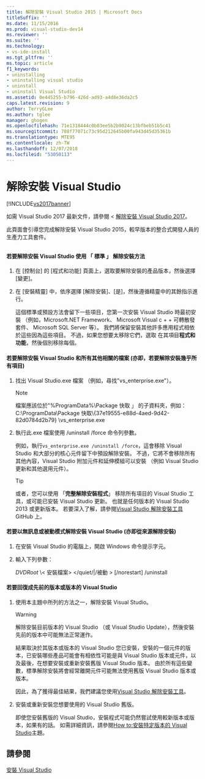 ```yaml
---
title: 解除安裝 Visual Studio 2015 | Microsoft Docs
titleSuffix: ''
ms.date: 11/15/2016
ms.prod: visual-studio-dev14
ms.reviewer: ''
ms.suite: ''
ms.technology:
- vs-ide-install
ms.tgt_pltfrm: ''
ms.topic: article
f1_keywords:
- uninstalling
- uninstalling visual studio
- uninstall
- uninstall Visual Studio
ms.assetid: 0e445255-b796-426d-ad93-a4d8e36da2c5
caps.latest.revision: 9
author: TerryGLee
ms.author: tglee
manager: ghogen
ms.openlocfilehash: 71e1318444c0b03ee5b2b9024c13bfbeb51b5c41
ms.sourcegitcommit: 708f77071c73c95d212645b00fa943d45d35361b
ms.translationtype: MTE95
ms.contentlocale: zh-TW
ms.lasthandoff: 12/07/2018
ms.locfileid: "53050113"
---
```

# <a name="uninstall-visual-studio"></a>解除安裝 Visual Studio
[!INCLUDE[vs2017banner](../includes/vs2017banner.md)]

如需 Visual Studio 2017 最新文件，請參閱 <<c0> [ 解除安裝 Visual Studio 2017](https://docs.microsoft.com/visualstudio/install/uninstall-visual-studio)。

此頁面會引導您完成解除安裝 Visual Studio 2015，較早版本的整合式開發人員的生產力工具套件。

##  <a name="uninstalling"></a>
#### <a name="to-uninstall-visual-studio-by-using-the-standard-uninstallation-method"></a>若要解除安裝 Visual Studio 使用 「 標準 」 解除安裝方法

1. 在 [控制台] 的 [程式和功能] 頁面上，選取要解除安裝的產品版本，然後選擇 [變更]。

2. 在 [安裝精靈] 中，依序選擇 [解除安裝]、[是]，然後遵循精靈中的其餘指示進行。

   這個標準或預設方法會留下一些項目，您第一次安裝 Visual Studio 時最初安裝 （例如，Microsoft.NET Framework、 Microsoft Visual c + + 可轉散發套件、 Microsoft SQL Server 等）。   我們將保留安裝其他許多應用程式相依於這些因為這些項目。 不過，如果您想要太移除它們，選取 在其項目**程式和功能**，然後個別移除每個。

#### <a name="to-uninstall-visual-studio-and-all-other-related-files-that-is-to-uninstall-almost-everything"></a>若要解除安裝 Visual Studio 和所有其他相關的檔案 (亦即，若要解除安裝幾乎所有項目)

1.  找出 Visual Studio.exe 檔案 （例如，尋找"vs_enterprise.exe"）。

    > [!NOTE]
    >  檔案應該位於"%ProgramData%\Package 快取 」 的子資料夾，例如：C:\ProgramData\Package 快取\\{37e19555-e88d-4aed-9d42-82d0784d2b79} \vs_enterprise.exe

2.  執行此.exe 檔案使用 /uninstall /force 命令列參數。

     例如，執行```vs_enterprise.exe /uninstall /force```，這會移除 Visual Studio 和大部分的核心元件留下中預設解除安裝。 不過，它將不會移除所有其他內容，Visual Studio 附加元件和延伸模組可以安裝 （例如 Visual Studio 更新和其他選用元件）。

    > [!TIP]
    > 或者，您可以使用 「**完整解除安裝程式**」 移除所有項目的 Visual Studio 工具，或可能已安裝 Visual Studio 更新。 也就是任何版本的 Visual Studio 2013 或更新版本。 若要深入了解，請參閱[Visual Studio 解除安裝工具](https://github.com/Microsoft/VisualStudioUninstaller/releases)GitHub 上。

#### <a name="to-uninstall-visual-studio-in-silent-or-passive-modes-that-is-to-uninstall-from-source"></a>若要以無訊息或被動模式解除安裝 Visual Studio (亦即從來源解除安裝)

1.  在安裝 Visual Studio 的電腦上，開啟 Windows 命令提示字元。

2.  輸入下列參數：

     *DVDRoot* \\< 安裝檔案\> \</quiet/&#124;/被動 > [/norestart] /uninstall

#### <a name="to-roll-back-to-a-previous-version-or-release-of--visual-studio"></a>若要回復成先前的版本或版本的 Visual Studio

1. 使用本主題中所列的方法之一，解除安裝 Visual Studio。

   > [!WARNING]
   >  解除安裝目前版本的 Visual Studio （或 Visual Studio Update），然後安裝 先前的版本中可能無法正常運作。
   >
   >  結果取決於其版本或版本的 Visual Studio 您已安裝，安裝的一個元件的版本，已安裝哪些產品可能會有相依性可能是與 Visual Studio 版本或元件，以及最後，在想要安裝或重新安裝舊版 Visual Studio 版本。  由於所有這些變數，標準解除安裝將會經常離開元件可能無法使用舊版 Visual Studio 版本或版本。
   >
   >  因此，為了獲得最佳結果，我們建議您使用[Visual Studio 解除安裝工具](https://github.com/Microsoft/VisualStudioUninstaller/releases)。

2. 安裝或重新安裝您想要使用的 Visual Studio 舊版。

   即使您安裝舊版的 Visual Studio，安裝程式可能仍然嘗試使用較新版本或版本，如果有的話。 如需詳細資訊，請參閱[How to:安裝特定版本的 Visual Studio](../install/how-to-install-a-specific-release-of-visual-studio.md)主題。

## <a name="see-also"></a>請參閱
 [安裝 Visual Studio](https://msdn.microsoft.com/library/e2h7fzkw.aspx)